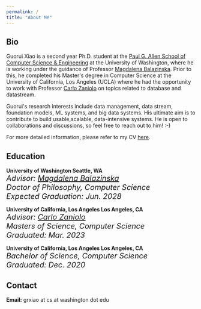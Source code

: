 ```yaml
---
permalink: /
title: "About Me"
---
```


## Bio

Guorui Xiao is a second year Ph.D. student at the [Paul G. Allen School of Computer Science & Engineering](https://www.cs.washington.edu/) at the University of Washington, where he is working under the guidance of Professor [Magdalena Balazinska](https://www.cs.washington.edu/people/faculty/magda). Prior to this, he completed his Master's degree in Computer Science at the University of California, Los Angeles (UCLA) where he had the opportunity to work with Professor [Carlo Zaniolo](http://web.cs.ucla.edu/~zaniolo/) on topics related to database and datastream.

Guorui's research interests include data management, data stream, foundation models, ML systems, and big data systems. His ultimate aim is to contribute to build usable,scalable, data-intensive systems. He is open to collaborations and discussions, so feel free to reach out to him! :-)

For more detailed information, please refer to my CV [here](/assets/files/CV_Guorui_Xiao_2024.pdf).

## Education

<i class="fa-li fas fa-graduation-cap"></i> **University of Washington							                    Seattle, WA** <br>
<span style="font-size:20px; font-style: oblique;">*Advisor:* [Magdalena Balazinska](https://www.cs.washington.edu/people/faculty/magda)</span> <br>
<span style="font-size:20px; font-style: oblique;">*Doctor of Philosophy, Computer Science*</span> <br>
<span style="font-size:20px; font-style: oblique;">*Expected Graduation: Jun. 2028*</span>


<i class="fa-li fas fa-graduation-cap"></i> **University of California, Los Angeles								Los Angeles, CA** <br>
<span style="font-size:20px; font-style: oblique;">*Advisor:* [Carlo Zaniolo](http://web.cs.ucla.edu/~zaniolo/)</span> <br>
<span style="font-size:20px; font-style: oblique;">*Masters of Science, Computer Science*</span> <br>
<span style="font-size:20px; font-style: oblique;">*Graduated: Mar. 2023*</span>


<i class="fa-li fas fa-graduation-cap"></i> **University of California, Los Angeles								Los Angeles, CA** <br>
<span style="font-size:20px; font-style: oblique;">*Bachelor of Science, Computer Science*</span> <br>
<span style="font-size:20px; font-style: oblique;">*Graduated: Dec. 2020*</span>



## Contact

**Email:** grxiao at cs at washington dot edu